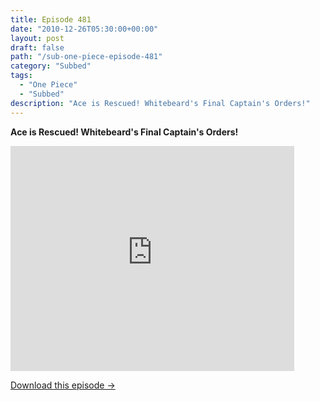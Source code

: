 ```yaml
---
title: Episode 481
date: "2010-12-26T05:30:00+00:00"
layout: post
draft: false
path: "/sub-one-piece-episode-481"
category: "Subbed"
tags:
  - "One Piece"
  - "Subbed"
description: "Ace is Rescued! Whitebeard's Final Captain's Orders!"
---
```


**Ace is Rescued! Whitebeard's Final Captain's Orders!**

<iframe width="640" height="360" src="https://www.rapidvideo.com/e/G6FRPEXQQM" frameborder="0" marginwidth=0 marginheight=0 scrolling=no allowfullscreen style="max-width:90%;"></iframe>

<a href="http://ouo.io/qs/eCodkFEQ?s=https://www.rapidvideo.com/d/G6FRPEXQQM" class="styled_a">Download this episode →</a>

